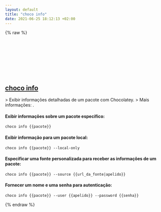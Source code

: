 ```yaml
---
layout: default
title: "choco info"
date: 2021-06-25 18:12:13 +02:00
---
```

{% raw %}
<h2 id="choco-info">
  <a href="/pt_br/windows/choco-info.html">choco info</a> <a href="#choco-info"><svg class="icon">
    <use href="/assets/images/unicode_sprite.svg#link" />
  </svg></a>
</h2>
> Exibir informações detalhadas de um pacote com Chocolatey.
> Mais informações: <https://chocolatey.org/docs/commands-info>.

#### Exibir informações sobre um pacote específico:
```shell
choco info {{pacote}}
```
#### Exibir informação para um pacote local:
```shell
choco info {{pacote}} --local-only
```
#### Especificar uma fonte personalizada para receber as informações de um pacote:
```shell
choco info {{pacote}} --source {{url_da_fonte|apelido}}
```
#### Fornecer um nome e uma senha para autenticação:
```shell
choco info {{pacote}} --user {{apelido}} --password {{senha}}
```
{% endraw %}